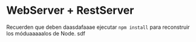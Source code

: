 # WebServer + RestServer

Recuerden que deben daasdafaaae ejecutar ```npm install``` para reconstruir los móduaaaaalos de Node.
sdf